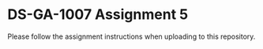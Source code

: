 DS-GA-1007 Assignment 5
=======================

Please follow the assignment instructions when uploading to this repository.
